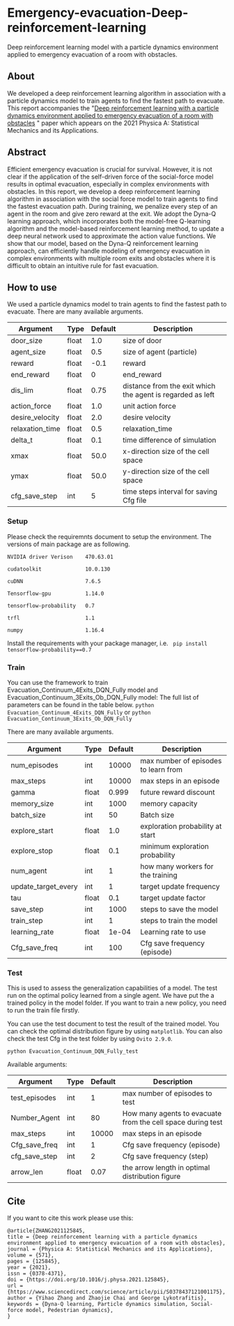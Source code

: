 # Emergency-evacuation-Deep-reinforcement-learning
Deep reinforcement learning model with a particle dynamics environment applied to emergency evacuation of a room with obstacles.

## About
We developed a deep reinforcement learning algorithm in association with a particle dynamics model to train agents to find the fastest path to evacuate. This report accompanies the 
"[Deep reinforcement learning with a particle dynamics environment applied to emergency evacuation of a room with obstacles](https://doi.org/10.1016/j.physa.2021.125845) " paper which appears on the 2021 Physica A: Statistical Mechanics and its Applications.


## Abstract

Efficient emergency evacuation is crucial for survival. However, it is not clear if the application of the self-driven force of the social-force model results in optimal evacuation, especially in complex environments with obstacles. In this report, we develop a deep reinforcement learning algorithm in association with the social force model to train agents to find the fastest evacuation path. During training, we penalize every step of an agent in the room and give zero reward at the exit. We adopt the Dyna-Q learning approach, which incorporates both the model-free Q-learning algorithm and the model-based reinforcement learning method, to update a deep neural network used to approximate the action value functions. We show that our model, based on the Dyna-Q reinforcement learning approach, can efficiently handle modeling of emergency evacuation in complex environments with multiple room exits and obstacles where it is difficult to obtain an intuitive rule for fast evacuation.

## How to use

We used a particle dynamics model to train agents to find the fastest path to evacuate.
There are many available arguments.

| Argument                 | Type     | Default    | Description                                                  |
| ------------------------ | -------- | ---------- | ------------------------------------------------------------ |
| door_size                | float    | 1.0        | size of door                                                 |
| agent_size               | float    | 0.5        | size of agent (particle)                                     |
| reward                   | float    | -0.1       | reward                                                       |
| end_reward               | float    | 0          | end_reward                                                   |
| dis_lim                  | float    | 0.75       | distance from the exit which the agent is regarded as left   |
| action_force             | float    | 1.0        | unit action force                                            |
| desire_velocity          | float    | 2.0        | desire velocity                                              |
| relaxation_time          | float    | 0.5        | relaxation_time                                              |
| delta_t                  | float    | 0.1        | time difference of simulation                                |
| xmax                     | float    | 50.0       | x-direction size of the cell space                           |
| ymax                     | float    | 50.0       | y-direction size of the cell space                           |
| cfg_save_step            | int      | 5          | time steps interval for saving Cfg file                      |



### Setup

Please check the requiremnts document to setup the environment. The versions of main package are as following.

`
NVIDIA driver Verison    470.63.01
`

`
cudatoolkit              10.0.130
`

`
cuDNN                    7.6.5
`

`
Tensorflow-gpu           1.14.0
`

`
tensorflow-probability   0.7
`

`
trfl                     1.1
`

`
numpy                    1.16.4
`

Install the requirements with your package manager, i.e.  ` pip install tensorflow-probability==0.7`


### Train

You can use the framework to train Evacuation_Continuum_4Exits_DQN_Fully model and Evacuation_Continuum_3Exits_Ob_DQN_Fully model:  The full list of parameters can be found in the table below.
`
python Evacuation_Continuum_4Exits_DQN_Fully
`
or
`
python Evacuation_Continuum_3Exits_Ob_DQN_Fully
`

There are many available arguments.

| Argument                 | Type     | Default    | Description                                                  |
| ------------------------ | -------- | ---------- | ------------------------------------------------------------ |
| num_episodes             | int      | 10000      | max number of episodes to learn from                         |
| max_steps                | int      | 10000      | max steps in an episode                                      |
| gamma                    | float    | 0.999      | future reward discount                                       |
| memory_size              | int      | 1000       | memory capacity                                              |
| batch_size               | int      | 50         | Batch size                                                   |
| explore_start            | float    | 1.0        | exploration probability at start                             |
| explore_stop             | float    | 0.1        | minimum exploration probability                              |
| num_agent                | int      | 1          | how many workers for the training                            |
| update_target_every      | int      | 1          | target update frequency                                      |
| tau                      | float    | 0.1        | target update factor                                         |
| save_step                | int      | 1000       | steps to save the model                                      |
| train_step               | int      | 1          | steps to train the model                                     |
| learning_rate            | float    | 1e-04      | Learning rate to use                                         |
| Cfg_save_freq            | int      | 100        | Cfg save frequency (episode)                                 |



### Test

This is used to assess the generalization capabilities of a model. The test run on the optimal policy learned from a single agent. We have put the a trained policy in the model folder. If you want to train a new policy, you need to run the train file firstly.

You can use the test document to test the result of the trained model. You can check the optimal distribution figure by using `matplotlib`. You can also check the test Cfg in the test folder by using `Ovito 2.9.0`.

`python Evacuation_Continuum_DQN_Fully_test`

Available arguments:

| Argument                 | Type     | Default    | Description                                                  |
| ------------------------ | -------- | ---------- | ------------------------------------------------------------ |
| test_episodes            | int      | 1          | max number of episodes to test                               |
| Number_Agent             | int      | 80         | How many agents to evacuate from the cell space during test  |
| max_steps                | int      | 10000      | max steps in an episode                                      |
| Cfg_save_freq            | int      | 1          | Cfg save frequency (episode)                                 |
| cfg_save_step            | int      | 2          | Cfg save frequency (step)                                    |
| arrow_len                | float    | 0.07       | the arrow length in optimal distribution figure              |

## Cite

If you want to cite this work please use this:
```
@article{ZHANG2021125845,
title = {Deep reinforcement learning with a particle dynamics environment applied to emergency evacuation of a room with obstacles},
journal = {Physica A: Statistical Mechanics and its Applications},
volume = {571},
pages = {125845},
year = {2021},
issn = {0378-4371},
doi = {https://doi.org/10.1016/j.physa.2021.125845},
url = {https://www.sciencedirect.com/science/article/pii/S0378437121001175},
author = {Yihao Zhang and Zhaojie Chai and George Lykotrafitis},
keywords = {Dyna-Q learning, Particle dynamics simulation, Social-force model, Pedestrian dynamics},
}
```

